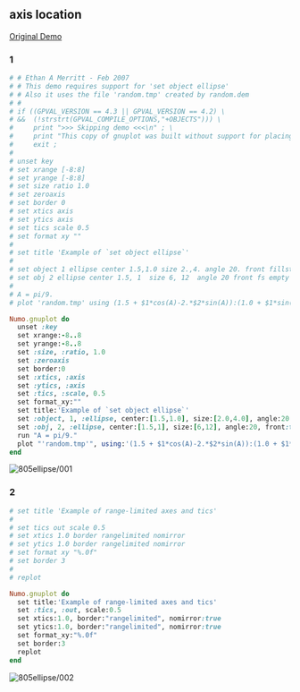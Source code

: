 ## axis location
[Original Demo](http://gnuplot.sourceforge.net/demo_4.6/ellipse.html)

### 1

```ruby
# # Ethan A Merritt - Feb 2007
# # This demo requires support for 'set object ellipse'
# # Also it uses the file 'random.tmp' created by random.dem
# #
# if ((GPVAL_VERSION == 4.3 || GPVAL_VERSION == 4.2) \
# &&  (!strstrt(GPVAL_COMPILE_OPTIONS,"+OBJECTS"))) \
#     print ">>> Skipping demo <<<\n" ; \
#     print "This copy of gnuplot was built without support for placing ellipses\n" ; \
#     exit ;
#
# unset key
# set xrange [-8:8]
# set yrange [-8:8]
# set size ratio 1.0
# set zeroaxis
# set border 0
# set xtics axis
# set ytics axis
# set tics scale 0.5
# set format xy ""
#
# set title 'Example of `set object ellipse`'
#
# set object 1 ellipse center 1.5,1.0 size 2.,4. angle 20. front fillstyle empty border -1
# set obj 2 ellipse center 1.5, 1  size 6, 12  angle 20 front fs empty bo 3
#
# A = pi/9.
# plot 'random.tmp' using (1.5 + $1*cos(A)-2.*$2*sin(A)):(1.0 + $1*sin(A)+2.*$2*cos(A)) with dots

Numo.gnuplot do
  unset :key
  set xrange:-8..8
  set yrange:-8..8
  set :size, :ratio, 1.0
  set :zeroaxis
  set border:0
  set :xtics, :axis
  set :ytics, :axis
  set :tics, :scale, 0.5
  set format_xy:""
  set title:'Example of `set object ellipse`'
  set :object, 1, :ellipse, center:[1.5,1.0], size:[2.0,4.0], angle:20.0, front:true, fillstyle:true, empty:true, border:-1
  set :obj, 2, :ellipse, center:[1.5,1], size:[6,12], angle:20, front:true, fs:true, empty:true, bo:3
  run "A = pi/9."
  plot "'random.tmp'", using:'(1.5 + $1*cos(A)-2.*$2*sin(A)):(1.0 + $1*sin(A)+2.*$2*cos(A))', with:"dots"
end
```
![805ellipse/001](https://raw.githubusercontent.com/ruby-numo/numo-gnuplot-demo/master/gnuplot/md/805ellipse/image/001.png)

### 2

```ruby
# set title 'Example of range-limited axes and tics'
#
# set tics out scale 0.5
# set xtics 1.0 border rangelimited nomirror
# set ytics 1.0 border rangelimited nomirror
# set format xy "%.0f"
# set border 3
#
# replot

Numo.gnuplot do
  set title:'Example of range-limited axes and tics'
  set :tics, :out, scale:0.5
  set xtics:1.0, border:"rangelimited", nomirror:true
  set ytics:1.0, border:"rangelimited", nomirror:true
  set format_xy:"%.0f"
  set border:3
  replot
end
```
![805ellipse/002](https://raw.githubusercontent.com/ruby-numo/numo-gnuplot-demo/master/gnuplot/md/805ellipse/image/002.png)

